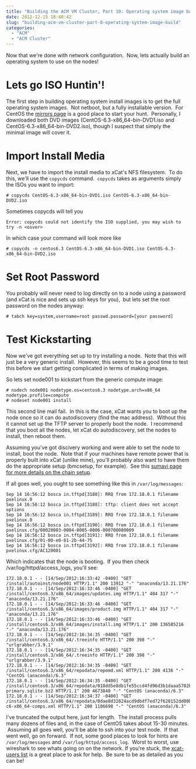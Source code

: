 ```yaml
---
title: "Building the ACM VM Cluster, Part 10: Operating system image build"
date: 2012-12-15 18:40:42
slug: "building-acm-vm-cluster-part-8-operating-system-image-build"
categories:
  - "ACM"
  - "ACM Cluster"
---
```


Now that we're done with network configuration.  Now, lets actually build an operating system to use on the nodes!

# Lets go ISO Huntin'!

The first step in building operating system install images is to get the full operating system images.  Not netboot, but a fully installable version.  For CentOS the [mirrors page](http://www.centos.org/modules/tinycontent/index.php?id=30) is a good place to start your hunt.  Personally, I downloaded both DVD images (CentOS-6.3-x86_64-bin-DVD1.iso and CentOS-6.3-x86_64-bin-DVD2.iso), though I suspect that simply the minimal image will cover it.

# Import Install Media

Next, we have to import the install media to xCat's NFS filesystem.  To do this, we'll use the `copycds` command.  `copycds` takes as arguments simply the ISOs you want to import:

```shell
# copycds CentOS-6.3-x86_64-bin-DVD1.iso CentOS-6.3-x86_64-bin-DVD2.iso
```

Sometimes copycds will tell you

```shell
Error: copycds could not identify the ISO supplied, you may wish to try -n <osver>
```

In which case your command will look more like

```shell
# copycds -n centos6.3 CentOS-6.3-x86_64-bin-DVD1.iso CentOS-6.3-x86_64-bin-DVD2.iso
```

# Set Root Password

You probably will never need to log directly on to a node using a password (and xCat is nice and sets up ssh keys for you),  but lets set the root password on the nodes anyway:

```shell
# tabch key=system,username=root passwd.password=[your password]
```

# Test Kickstarting

Now we've got everything set up to try installing a node.  Note that this will just be a very generic install.  However, this seems to be a good time to test this before we start getting complicated in terms of making images.

So lets set node001 to kickstart from the generic compute image:

```shell
# nodech node001 nodetype.os=centos6.3 nodetype.arch=x86_64 nodetype.profile=compute
# nodeset node001 install
```

This second line mail fail.  In this is the case, xCat wants you to boot up the node once so it can do autodiscovery (find the mac address).  Without this it cannot set up the TFTP server to properly boot the node.  I recommend that you boot all the nodes, let xCat do autodiscovery, set the nodes to install, then reboot them.

Assuming you've got discivery working and were able to set the node to install, boot the node.  Note that if your machines have remote power that is properly built into xCat (unlike mine), you'll probably also want to have them do the appropriate setup (bmcsetup, for example).  See this [sumavi page for more details on the chain setup](http://sumavi.com/sections/under-the-hood-of-the-xcat-service-image).

If all goes well, you ought to see something like this in `/var/log/messages`:

```shell
Sep 14 16:56:12 bosca in.tftpd[3188]: RRQ from 172.18.0.1 filename pxelinux.0
Sep 14 16:56:12 bosca in.tftpd[3188]: tftp: client does not accept options
Sep 14 16:56:12 bosca in.tftpd[3189]: RRQ from 172.18.0.1 filename pxelinux.0
Sep 14 16:56:12 bosca in.tftpd[3190]: RRQ from 172.18.0.1 filename pxelinux.cfg/00020003-0004-0005-0006-000700080009
Sep 14 16:56:12 bosca in.tftpd[3191]: RRQ from 172.18.0.1 filename pxelinux.cfg/01-00-e0-81-2b-44-75
Sep 14 16:56:12 bosca in.tftpd[3192]: RRQ from 172.18.0.1 filename pxelinux.cfg/AC120001
```

Which indicates that the node is booting.  If you then check /var/log/httpd/access_logs, you'll see:

```shell
172.18.0.1 - - [14/Sep/2012:16:33:42 -0400] "GET /install/autoinst/node001 HTTP/1.1" 200 13912 "-" "anaconda/13.21.176"
172.18.0.1 - - [14/Sep/2012:16:33:46 -0400] "GET /install/centos6.3/x86_64/images/updates.img HTTP/1.1" 404 317 "-" "anaconda/13.21.176"
172.18.0.1 - - [14/Sep/2012:16:33:46 -0400] "GET /install/centos6.3/x86_64/images/product.img HTTP/1.1" 404 317 "-" "anaconda/13.21.176"
172.18.0.1 - - [14/Sep/2012:16:33:46 -0400] "GET /install/centos6.3/x86_64/images/install.img HTTP/1.1" 200 136585216 "-" "anaconda/13.21.176"
172.18.0.1 - - [14/Sep/2012:16:34:35 -0400] "GET /install/centos6.3/x86_64/.treeinfo HTTP/1.1" 200 398 "-" "urlgrabber/3.9.1"
172.18.0.1 - - [14/Sep/2012:16:34:35 -0400] "GET /install/centos6.3/x86_64/.treeinfo HTTP/1.1" 200 398 "-" "urlgrabber/3.9.1"
172.18.0.1 - - [14/Sep/2012:16:34:35 -0400] "GET /install/centos6.3/x86_64/repodata/repomd.xml HTTP/1.1" 200 4136 "-" "CentOS (anaconda)/6.3"
172.18.0.1 - - [14/Sep/2012:16:34:35 -0400] "GET /install/centos6.3/x86_64/repodata/018dd5e8db1fe55ccd4fd96d3b1daaa5782b34d254cc7766a0eb9d1ac7e1be0d-primary.sqlite.bz2 HTTP/1.1" 200 4673840 "-" "CentOS (anaconda)/6.3"
172.18.0.1 - - [14/Sep/2012:16:34:37 -0400] "GET /install/centos6.3/x86_64/repodata/0dae8d32824acd9dbdf7ed72f628152dd00b85e4bd802e6b46e4d7b78c1042a3-c6-x86_64-comps.xml HTTP/1.1" 200 1186698 "-" "CentOS (anaconda)/6.3"
```

I've truncated the output here, just for length.  The install process pulls many dozens of files and, in the case of CentOS takes about 15-30 minutes.  Assuming all goes well, you'll be able to ssh into your test node.  If that went well, go on forward.  If not, some good places to look for hints are `/var/log/messages` and `/var/log/httpd/access_log`.  Worst to worst, use wireshark to see whats going on on the network. If you're stuck, the [xcat-users list](https://lists.sourceforge.net/lists/listinfo/xcat-user) is a great place to ask for help.  Be sure to be as detailed as you can be!